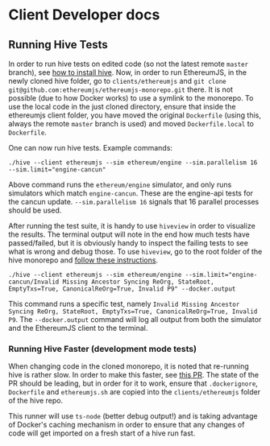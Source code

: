 # Client Developer docs

## Running Hive Tests

In order to run hive tests on edited code (so not the latest remote `master` branch), see [how to install hive](https://github.com/ethereum/hive/blob/master/docs/commandline.md). Now, in order to run EthereumJS, in the newly cloned hive folder, go to `clients/ethereumjs` and `git clone git@github.com:ethereumjs/ethereumjs-monorepo.git` there. It is not possible (due to how Docker works) to use a symlink to the monorepo. To use the local code in the just cloned directory, ensure that inside the ethereumjs client folder, you have moved the original `Dockerfile` (using this, always the remote `master` branch is used) and moved `Dockerfile.local` to `Dockerfile`.

One can now run hive tests. Example commands:

`./hive --client ethereumjs --sim ethereum/engine --sim.parallelism 16 --sim.limit="engine-cancun"`

Above command runs the `ethereum/engine` simulator, and only runs simulators which match `engine-cancun`. These are the engine-api tests for the cancun update. `--sim.parallelism 16` signals that 16 parallel processes should be used.

After running the test suite, it is handy to use `hiveview` in order to visualize the results. The terminal output will note in the end how much tests have passed/failed, but it is obviously handy to inspect the failing tests to see what is wrong and debug those. To use `hiveview`, go to the root folder of the hive monorepo and [follow these instructions](https://github.com/ethereum/hive/blob/master/docs/commandline.md#viewing-simulation-results-hiveview).

`./hive --client ethereumjs --sim ethereum/engine --sim.limit="engine-cancun/Invalid Missing Ancestor Syncing ReOrg, StateRoot, EmptyTxs=True, CanonicalReOrg=True, Invalid P9" --docker.output`

This command runs a specific test, namely `Invalid Missing Ancestor Syncing ReOrg, StateRoot, EmptyTxs=True, CanonicalReOrg=True, Invalid P9`. The `--docker.output` command will log all output from both the simulator and the EthereumJS client to the terminal.

### Running Hive Faster (development mode tests)

When changing code in the cloned monorepo, it is noted that re-running hive is rather slow. In order to make this faster, see [this PR](https://github.com/jochem-brouwer/hive/pull/1). The state of the PR should be leading, but in order for it to work, ensure that `.dockerignore`, `Dockerfile` and `ethereumjs.sh` are copied into the `clients/ethereumjs` folder of the hive repo.

This runner will use `ts-node` (better debug output!) and is taking advantage of Docker's caching mechanism in order to ensure that any changes of code will get imported on a fresh start of a hive run fast.
